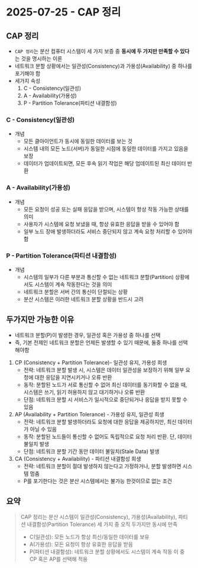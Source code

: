 # 2025-07-25 - CAP 정리

## CAP 정리

- `CAP 정리`는 분산 컴퓨터 시스템이 세 가지 보증 중 **동시에 두 가지만 만족할 수 있다**는 것을 명시하는 이론
- 네트워크 분할 상황에서는 일관성(Consistency)과 가용성(Availability) 중 하나를 포기해야 함
- 세가지 속성
   1. C - Consistency(일관성)
   2. A - Availability(가용성)
   3. P - Partition Tolerance(파티션 내결함성)

### C - Consistency(일관성)

- 개념
  - 모든 클아이언트가 동시에 동일한 데이터를 보는 것
  - 시스템 내의 모든 노드(서버)가 동일한 시점에 동일한 데이터를 가지고 있음을 보장
  - 데이터가 업데이트되면, 모든 후속 읽기 작업은 해당 업데이트된 최신 데이터 반환

### A - Availability(가용성)

- 개념
  - 모든 요청이 성공 또는 실패 응답을 받으며, 시스템이 항상 작동 가능한 상태를 의미
  - 사용자가 시스템에 요청 보냈을 때, 항상 유효한 응답을 받을 수 있어야 함
  - 일부 노드 장애 발생하더라도 서비스 중단되지 않고 계속 요청 처리할 수 있어야 함

### P - Partition Tolerance(파티션 내결함성)

- 개념
  - 시스템의 일부가 다른 부분과 통신할 수 없는 네트워크 분할(Partition) 상황에서도 시스템이 계속 작동한다는 것을 의미
  - 네트워크 분할은 서버 간의 통신이 단절되는 상황
  - 분산 시스템은 이러한 네트워크 분할 상황을 반드시 고려

## 두가지만 가능한 이유

- 네트워크 분할(P)이 발생한 경우, 일관성 혹은 가용성 중 하나를 선택
- 즉, 기본 전제인 네트워크 분할은 언제든 발생할 수 있기 때문에, 둘중 하나를 선택해야함

1. CP (Consistency + Partition Tolerance)- 일관성 유지, 가용성 희생
   - 전략: 네트워크 분할 발생 시, 시스템은 데이터 일관성을 보장하기 위해 일부 요청에 대한 응답을 지연시키거나 오류 반환
   - 동작: 분할된 노드가 서로 통신할 수 없어 최신 데이터를 동기화할 수 없을 때, 시스템은 쓰기, 읽기 허용하지 않고 대기하거나 오류 반환
   - 단점: 네트워크 분할 시 서비스가 일시적으로 중단되거나 응답을 받지 못할 수 있음
2. AP (Availability + Partition Tolerance) - 가용성 유지, 일관성 희생
   - 전략: 네트워크 분할 발생하더라도 요청에 대한 응답을 제공하지만, 최신 데이터가 아닐 수 있음
   - 동작: 분할된 노드들이 통신할 수 없어도 독립적으로 요청 처리 반환. 단, 데이터 불일치 발생
   - 단점: 네트워크 분할 기간 동안 데이터 불일치(Stale Data) 발생
3. CA (Consistency + Availability) - 파티션 내결함성 희생 
   - 전략: 네트워크 분할이 절대 발생하지 않는다고 가정하거나, 분할 발생하면 시스템 멈춤
   - P를 포기한다는 것은 분산 시스템에서는 불가능 한것이므로 없는 조건

## 요약

> CAP 정리는 분산 시스템이 일관성(Consistency), 가용성(Availability), 파티션 내결함성(Partition Tolerance) 세 가지 중 오직 두가지만 동시에 만족
>
> - C(일관성): 모든 노드가 항상 최신/동일한 데이터를 보유
> - A(가용성): 모든 요청이 항상 유효한 응답을 받음
> - P(파티션 내결함성): 네트워크 분할 상황에서도 시스템이 계속 작동
> 이 중 CP 혹은 AP를 선택해 적용
